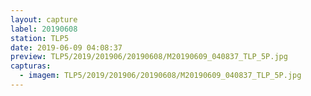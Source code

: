 ```yaml
---
layout: capture
label: 20190608
station: TLP5
date: 2019-06-09 04:08:37
preview: TLP5/2019/201906/20190608/M20190609_040837_TLP_5P.jpg
capturas:
  - imagem: TLP5/2019/201906/20190608/M20190609_040837_TLP_5P.jpg
---
```

